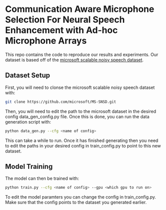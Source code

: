 # Communication Aware Microphone Selection For Neural Speech Enhancement with Ad-hoc Microphone Arrays

This repo contains the code to reproduce our results and experiments. Our dataset is based off of the [microsoft scalable noisy speech dataset](https://github.com/microsoft/MS-SNSD).

## Dataset Setup

First, you will need to clonse the microsoft scalable noisy speech dataset with:

```bash
git clone https://github.com/microsoft/MS-SNSD.git
```
Then, you will need to edit the path to the microsoft dataset in the desired config data_gen_config.py file. Once this is done, you can run the data generation script with:


```bash
python data_gen.py --cfg <name of config>
```

This can take a while to run. Once it has finished generating then you need to edit the paths in your desired config in train_config.py to point to this new dataset. 

## Model Training
The model can then be trained with:

```bash
python train.py --cfg <name of config> --gpu <which gpu to run on>
```

To edit the model paramters you can change the config in train_config.py. Make sure that the config points to the dataset you generated earlier.
